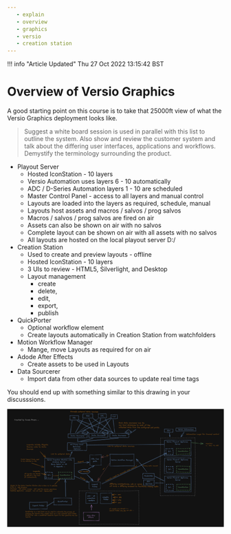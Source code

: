 ```yaml
---
   - explain
   - overview
   - graphics
   - versio
   - creation station
---
```

<!--
Title : 2082386875_versio_graphics_overview_explanation
- Created : 2021-12-29 14:44
- Updated :
- Author : James Rivers
- Written against (version):
- Sources :
- Author Notes :
-->

!!! info "Article Updated"
    Thu 27 Oct 2022 13:15:42 BST


# Overview of Versio Graphics
A good starting point on this course is to take that 25000ft view of what the Versio Graphics deployment looks like.  

> Suggest a white board session is used in parallel with this list to outline the system.  Also show and review the customer system and talk about the differing user interfaces, applications and workflows. Demystify the terminology surrounding the product. 

- Playout Server 
	- Hosted IconStation - 10 layers
	- Versio Automation uses layers 6 - 10 automatically
	- ADC / D-Series Automation layers 1 - 10 are scheduled 
	- Master Control Panel  - access to all layers and manual control
	- Layouts are loaded into the layers as required, schedule, manual
	- Layouts host assets and macros / salvos / prog salvos
	- Macros / salvos / prog salvos are fired on air
	- Assets can also be shown on air with no salvos
	- Complete layout can be shown on air with all assets with no salvos
	- All layouts are hosted on the local playout server D:/
- Creation Station 
	- Used to create and preview layouts - offline
	- Hosted IconStation - 10 layers
	- 3 UIs to review - HTML5, Silverlight, and Desktop
	- Layout management
		- create
		- delete, 
		- edit, 
		- export, 
		- publish
- QuickPorter
	- Optional workflow element
	- Create layouts automatically in Creation Station from watchfolders
- Motion Workflow Manager
	- Mange, move Layouts as required for on air
- Adode After Effects
	- Create assets to be used in Layouts
- Data Sourcerer
	- Import data from other data sources to update real time tags

You should end up with something similar to this drawing in your discusssions.


![10-27-135324.png](attachments/2022-10-27-135324.png)




